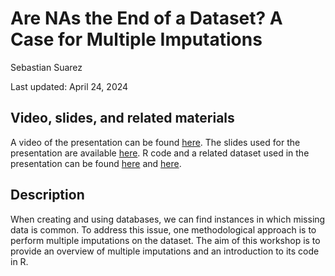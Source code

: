 # Are NAs the End of a Dataset? A Case for Multiple Imputations

Sebastian Suarez

Last updated: April 24, 2024

## Video, slides, and related materials

A video of the presentation can be found [here](https://umd.box.com/s/d21uxb329qcsp3mq6mktos6ntr3ll4d5). The slides used for the presentation are available [here](https://github.com/gsa-gvpt/gvpt-methods/blob/f24ee26b105fb11885021bbcc7c9d98bda922e80/multipleimputation/multiple%20imputations.pdf). R code and a related dataset used in the presentation can be found [here](https://github.com/gsa-gvpt/gvpt-methods/blob/f24ee26b105fb11885021bbcc7c9d98bda922e80/multipleimputation/imputationsR.R) and [here](https://github.com/gsa-gvpt/gvpt-methods/blob/f24ee26b105fb11885021bbcc7c9d98bda922e80/multipleimputation/nes.csv).

## Description

When creating and using databases, we can find instances in which missing data is common. To address this issue, one methodological approach is to perform multiple imputations on the dataset. The aim of this workshop is to provide an overview of multiple imputations and an introduction to its code in R.
